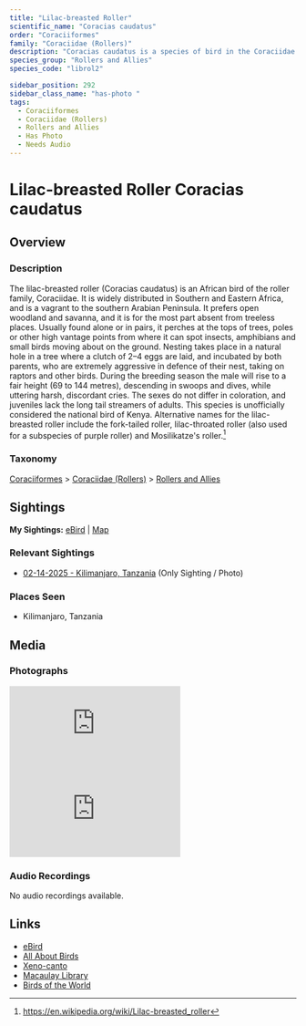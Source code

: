 ```yaml
---
title: "Lilac-breasted Roller"
scientific_name: "Coracias caudatus"
order: "Coraciiformes"
family: "Coraciidae (Rollers)"
description: "Coracias caudatus is a species of bird in the Coraciidae (Rollers) family. It has been observed 1 times. It has been photographed."
species_group: "Rollers and Allies"
species_code: "librol2"

sidebar_position: 292
sidebar_class_name: "has-photo "
tags: 
  - Coraciiformes
  - Coraciidae (Rollers)
  - Rollers and Allies
  - Has Photo
  - Needs Audio
---
```


# Lilac-breasted Roller <span className='sci_name'>Coracias caudatus</span>

## Overview

### Description
The lilac-breasted roller (Coracias caudatus) is an African bird of the roller family, Coraciidae. It is widely distributed in Southern and Eastern Africa, and is a vagrant to the southern Arabian Peninsula. It prefers open woodland and savanna, and it is for the most part absent from treeless places. Usually found alone or in pairs, it perches at the tops of trees, poles or other high vantage points from where it can spot insects, amphibians and small birds moving about on the ground. Nesting takes place in a natural hole in a tree where a clutch of 2–4 eggs are laid, and incubated by both parents, who are extremely aggressive in defence of their nest, taking on raptors and other birds. During the breeding season the male will rise to a fair height (69 to 144 metres), descending in swoops and dives, while uttering harsh, discordant cries. The sexes do not differ in coloration, and juveniles lack the long tail streamers of adults. This species is unofficially considered the national bird of Kenya. Alternative names for the lilac-breasted roller include the fork-tailed roller, lilac-throated roller (also used for a subspecies of purple roller) and Mosilikatze's roller.[^1]

[^1]: https://en.wikipedia.org/wiki/Lilac-breasted_roller

### Taxonomy
[Coraciiformes](/tags/coraciiformes) > [Coraciidae (Rollers)](/tags/coraciidae-rollers) > [Rollers and Allies](/tags/rollers-and-allies)


## Sightings

**My Sightings:** [eBird](https://ebird.org/lifelist?r=world&time=life&spp=librol2) | [Map](/map?species_code=librol2)

### Relevant Sightings

* [02-14-2025 - Kilimanjaro, Tanzania](https://ebird.org/checklist/S216294004) (Only Sighting / Photo)

### Places Seen

* Kilimanjaro, Tanzania



## Media
### Photographs
<iframe className="photo_iframe horizontal" src="https://macaulaylibrary.org/asset/631549348/embed" frameBorder="0" allowFullScreen></iframe>
<iframe className="photo_iframe horizontal" src="https://macaulaylibrary.org/asset/631549702/embed" frameBorder="0" allowFullScreen></iframe>

### Audio Recordings
No audio recordings available.

## Links
* [eBird](https://ebird.org/species/librol2) 
* [All About Birds](https://www.allaboutbirds.org/guide/librol2) 
* [Xeno-canto](https://www.xeno-canto.org/species/coracias-caudatus) 
* [Macaulay Library](https://search.macaulaylibrary.org/catalog?taxonCode=librol2&sort=rating_rank_desc)
* [Birds of the World](https://birdsoftheworld.org/bow/species/librol2)
